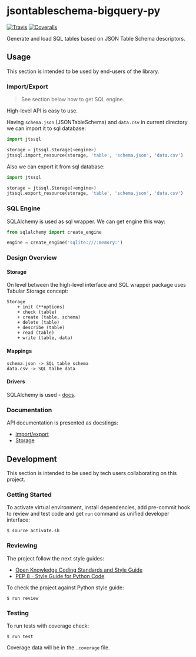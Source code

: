 # jsontableschema-bigquery-py

[![Travis](https://img.shields.io/travis/okfn/jsontableschema-bigquery-py.svg)](https://travis-ci.org/okfn/jsontableschema-bigquery-py)
[![Coveralls](http://img.shields.io/coveralls/okfn/jsontableschema-bigquery-py.svg?branch=master)](https://coveralls.io/r/okfn/jsontableschema-bigquery-py?branch=master)

Generate and load SQL tables based on JSON Table Schema descriptors.

## Usage

This section is intended to be used by end-users of the library.

### Import/Export

> See section below how to get SQL engine.

High-level API is easy to use.

Having `schema.json` (JSONTableSchema) and `data.csv` in
current directory we can import it to sql database:

```python
import jtssql

storage = jtssql.Storage(<engine>)
jtssql.import_resource(storage, 'table', 'schema.json', 'data.csv')
```

Also we can export it from sql database:

```python
import jtssql

storage = jtssql.Storage(<engine>)
jtssql.export_resource(storage, 'table', 'schema.json', 'data.csv')
```

### SQL Engine

SQLAlchemy is used as sql wrapper. We can get engine this way:

```python
from sqlalchemy import create_engine

engine = create_engine('sqlite:///:memory:')
```

### Design Overview


#### Storage

On level between the high-level interface and SQL wrapper
package uses Tabular Storage concept:

```
Storage
    + init (**options)
    + check (table)
    + create (table, schema)
    + delete (table)
    + describe (table)
    + read (table)
    + write (table, data)
```

#### Mappings

```
schema.json -> SQL table schema
data.csv -> SQL talbe data
```

#### Drivers

SQLAlchemy is used - [docs](http://www.sqlalchemy.org/).

### Documentation

API documentation is presented as docstings:
- [import/export](https://github.com/okfn/jsontableschema-sql-py/blob/master/jtssql/resource.py)
- [Storage](https://github.com/okfn/jsontableschema-sql-py/blob/master/jtssql/table.py)

## Development

This section is intended to be used by tech users collaborating
on this project.

### Getting Started

To activate virtual environment, install
dependencies, add pre-commit hook to review and test code
and get `run` command as unified developer interface:

```
$ source activate.sh
```

### Reviewing

The project follow the next style guides:
- [Open Knowledge Coding Standards and Style Guide](https://github.com/okfn/coding-standards)
- [PEP 8 - Style Guide for Python Code](https://www.python.org/dev/peps/pep-0008/)

To check the project against Python style guide:

```
$ run review
```

### Testing

To run tests with coverage check:

```
$ run test
```

Coverage data will be in the `.coverage` file.

